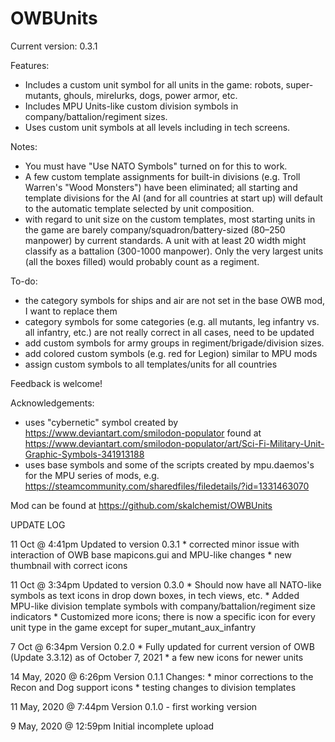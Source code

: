 # OWBUnits
Current version: 0.3.1

Features:
* Includes a custom unit symbol for all units in the game: robots, super-mutants, ghouls, mirelurks, dogs, power armor, etc.
* Includes MPU Units-like custom division symbols in company/battalion/regiment sizes.
* Uses custom unit symbols at all levels including in tech screens.

Notes:
* You must have "Use NATO Symbols" turned on for this to work.
* A few custom template assignments for built-in divisions (e.g. Troll Warren's "Wood Monsters") have been eliminated; all starting and template divisions for the AI (and for all countries at start up) will default to the automatic template selected by unit composition.
* with regard to unit size on the custom templates, most starting units in the game are barely company/squadron/battery-sized (80–250 manpower) by current standards. A unit with at least 20 width might classify as a battalion (300-1000 manpower). Only the very largest units (all the boxes filled) would probably count as a regiment.

To-do:
* the category symbols for ships and air are not set in the base OWB mod, I want to replace them
* category symbols for some categories (e.g. all mutants, leg infantry vs. all infantry, etc.) are not really correct in all cases, need to be updated
* add custom symbols for army groups in regiment/brigade/division sizes.
* add colored custom symbols (e.g. red for Legion) similar to MPU mods
* assign custom symbols to all templates/units for all countries

Feedback is welcome!

Acknowledgements:
* uses "cybernetic" symbol created by https://www.deviantart.com/smilodon-populator found at https://www.deviantart.com/smilodon-populator/art/Sci-Fi-Military-Unit-Graphic-Symbols-341913188
* uses base symbols and some of the scripts created by mpu.daemos's
for the MPU series of mods, e.g. https://steamcommunity.com/sharedfiles/filedetails/?id=1331463070

Mod can be found at https://github.com/skalchemist/OWBUnits

UPDATE LOG

11 Oct @ 4:41pm
	Updated to version 0.3.1
	* corrected minor issue with interaction of OWB base mapicons.gui and MPU-like changes
	* new thumbnail with correct icons

11 Oct @ 3:34pm
	Updated to version 0.3.0
	* Should now have all NATO-like symbols as text icons in drop down boxes, in tech views, etc.
	* Added MPU-like division template symbols with company/battalion/regiment size indicators
	* Customized more icons; there is now a specific icon for every unit type in the game except for super_mutant_aux_infantry

7 Oct @ 6:34pm
	Version 0.2.0
	* Fully updated for current version of OWB (Update 3.3.12) as of October 7, 2021
	* a few new icons for newer units

14 May, 2020 @ 6:26pm
	Version 0.1.1
	Changes:
	* minor corrections to the Recon and Dog support icons
	* testing changes to division templates

11 May, 2020 @ 7:44pm
	Version 0.1.0 - first working version

9 May, 2020 @ 12:59pm
	Initial incomplete upload